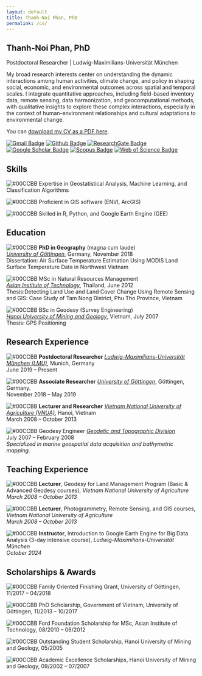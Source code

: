 ```yaml
---
layout: default
title: Thanh-Noi Phan, PhD
permalink: /cv/
---
```


## Thanh-Noi Phan, PhD
Postdoctoral Researcher | Ludwig-Maximilians-Universität München

My broad research interests center on understanding the dynamic interactions among human activities, climate change, and policy in shaping social, economic, and environmental outcomes across spatial and temporal scales. I integrate quantitative approaches, including field-based inventory data, remote sensing, data harmonization, and geocomputational methods, with qualitative insights to explore these complex interactions, especially in the context of human-environment relationships and cultural adaptations to environmental change.

You can [download my CV as a PDF here](assets/files/cv.pdf).

[![Gmail Badge](https://img.shields.io/badge/-Email-c14438?style=flat&logo=Gmail&logoColor=white&link=mailto:phanthanhnoi@gmail.com)](mailto:phanthanhnoi@gmail.com) 
[![Github Badge](https://img.shields.io/badge/-GitHub-grey?style=flat&logo=github&logoColor=white&link=https://github.com/thanhnoiphan/)](https://www.github.com/thanhnoiphan/) 
[![ResearchGate Badge](https://img.shields.io/badge/-ResearchGate-00ccbb?style=flat&logo=ResearchGate&logoColor=white&link=https://www.researchgate.net/profile/Thanh-Noi-Phan)](https://www.researchgate.net/profile/Thanh-Noi-Phan) 
[![Google Scholar Badge](https://img.shields.io/badge/-Google_Scholar-4285F4?style=flat&logo=Google-Scholar&logoColor=white&link=https://scholar.google.com/citations?user=dGQgwH0AAAAJ&hl=en&oi=ao)](https://scholar.google.com/citations?user=dGQgwH0AAAAJ&hl=en&oi=ao) 
[![Scopus Badge](https://img.shields.io/badge/-Scopus-FF6F00?style=flat&logo=Elsevier&logoColor=white&link=https://www.scopus.com/authid/detail.uri?authorId=58706107200)](https://www.scopus.com/authid/detail.uri?authorId=58706107200)
[![Web of Science Badge](https://img.shields.io/badge/-Web_of_Science-7030A0?style=flat&logo=Clarivate&logoColor=white&link=https://www.webofscience.com/wos/author/record/AAD-9789-2019)](https://www.webofscience.com/wos/author/record/AAD-9789-2019)


## <i class="fa fa-lightbulb"></i> Skills
![#00CCBB](https://placehold.co/10x10/00CCBB/00CCBB.png) Expertise in Geostatistical Analysis, Machine Learning, and Classification Algorithms 

![#00CCBB](https://placehold.co/10x10/00CCBB/00CCBB.png) Proficient in GIS software (ENVI, ArcGIS)  

![#00CCBB](https://placehold.co/10x10/00CCBB/00CCBB.png) Skilled in R, Python, and Google Earth Engine (GEE)  

## <i class="fa fa-graduation-cap"></i> Education

![#00CCBB](https://placehold.co/10x10/00CCBB/00CCBB.png) **PhD in Geography** (magna cum laude) <br> 
*[University of Göttingen](https://www.uni-goettingen.de/)*, Germany, November 2018 <br> 
Dissertation: Air Surface Temperature Estimation Using MODIS Land Surface Temperature Data in Northwest Vietnam

![#00CCBB](https://placehold.co/10x10/00CCBB/00CCBB.png) MSc in Natural Resources Management <br> 
*[Asian Institute of Technology](https://ait.ac.th/)*, Thailand, June 2012 <br> 
Thesis:Detecting Land Use and Land Cover Change Using Remote Sensing and GIS: Case Study of Tam Nong District, Phu Tho Province, Vietnam

![#00CCBB](https://placehold.co/10x10/00CCBB/00CCBB.png) BSc in Geodesy (Survey Engineering) <br> 
*[Hanoi University of Mining and Geology](https://humg.edu.vn/en/Pages/home.aspx)*, Vietnam, July 2007 <br> 
Thesis: GPS Positioning

## Research Experience

![#00CCBB](https://placehold.co/10x10/00CCBB/00CCBB.png) **Postdoctoral Researcher**
*[Ludwig-Maximilians-Universität München (LMU)](https://www.geo.lmu.de/geographie/de/personen/)*, Munich, Germany <br>
June 2019 – Present

![#00CCBB](https://placehold.co/10x10/00CCBB/00CCBB.png) **Associate Researcher**
*[University of Göttingen](https://www.uni-goettingen.de/)*, Göttingen, Germany. <br>
November 2018 – May 2019
  

![#00CCBB](https://placehold.co/10x10/00CCBB/00CCBB.png) **Lecturer and Researcher**
*[Vietnam National University of Agriculture (VNUA)](https://eng.vnua.edu.vn/)*, Hanoi, Vietnam <br>
March 2008 – October 2013


![#00CCBB](https://placehold.co/10x10/00CCBB/00CCBB.png) Geodesy Engineer
*[Geodetic and Topographic Division]()* <br> 
July 2007 – February 2008 <br> 
*Specialized in marine geospatial data acquisition and bathymetric mapping.*


## Teaching Experience

![#00CCBB](https://placehold.co/10x10/00CCBB/00CCBB.png) **Lecturer**, Geodesy for Land Management Program (Basic & Advanced Geodesy courses), *Vietnam National University of Agriculture*  
  _March 2008 – October 2013_

![#00CCBB](https://placehold.co/10x10/00CCBB/00CCBB.png) **Lecturer**, Photogrammetry, Remote Sensing, and GIS courses, *Vietnam National University of Agriculture*  
  _March 2008 – October 2013_

![#00CCBB](https://placehold.co/10x10/00CCBB/00CCBB.png) **Instructor**, Introduction to Google Earth Engine for Big Data Analysis (3-day intensive course), *Ludwig-Maximilians-Universität München*  
  _October 2024_

## <i class="fa fa-trophy"></i> Scholarships & Awards
![#00CCBB](https://placehold.co/10x10/00CCBB/00CCBB.png) Family Oriented Finishing Grant, University of Göttingen, 11/2017 – 04/2018

![#00CCBB](https://placehold.co/10x10/00CCBB/00CCBB.png) PhD Scholarship, Government of Vietnam, University of Göttingen, 11/2013 – 10/2017 

![#00CCBB](https://placehold.co/10x10/00CCBB/00CCBB.png) Ford Foundation Scholarship for MSc, Asian Institute of Technology, 08/2010 – 06/2012 

![#00CCBB](https://placehold.co/10x10/00CCBB/00CCBB.png) Outstanding Student Scholarship, Hanoi University of Mining and Geology, 05/2005  

![#00CCBB](https://placehold.co/10x10/00CCBB/00CCBB.png) Academic Excellence Scholarships, Hanoi University of Mining and Geology, 09/2002 – 07/2007
